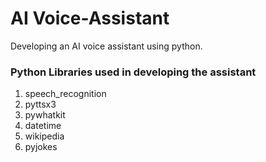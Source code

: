 # AI Voice-Assistant
Developing an AI voice assistant using python.

### Python Libraries used in developing the assistant

1) speech_recognition 
2) pyttsx3
3) pywhatkit
4) datetime
5) wikipedia
6) pyjokes
